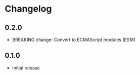 # Changelog

## 0.2.0

* BREAKING change: Convert to ECMAScript modules (ESM)

## 0.1.0

* Initial release
